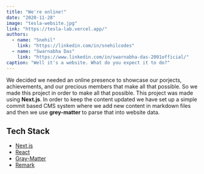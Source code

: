 ```yaml
---
title: "We're online!"
date: "2020-11-28"
image: "tesla-website.jpg"
link: "https://tesla-lab.vercel.app/"
authors:
  - name: "Snehil"
    link: "https://linkedin.com/in/snehilcodes"
  - name: "Swarnabha Das"
    link: "https://www.linkedin.com/in/swarnabha-das-2001official/"
caption: "Well it's a website. What do you expect it to do?"
---
```


We decided we needed an online presence to showcase our porjects, achievements, and our precious members that make all that possible. So we made this project in order to make all that possible. This project was made using **Next.js**. In order to keep the content updated we have set up a simple commit based CMS system where we add new content in markdown files and then we use **grey-matter** to parse that into website data.

## Tech Stack

- [Next.js](https://nextjs.org/)
- [React](https://reactjs.org/)
- [Gray-Matter](https://github.com/jonschlinkert/gray-matter)
- [Remark](https://remark.js.org/)
